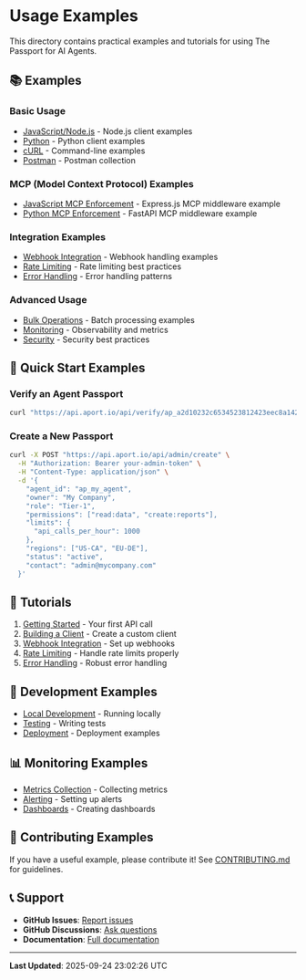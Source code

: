 # Usage Examples

This directory contains practical examples and tutorials for using The Passport for AI Agents.

## 📚 Examples

### Basic Usage
- [JavaScript/Node.js](./javascript/) - Node.js client examples
- [Python](./python/) - Python client examples
- [cURL](./curl/) - Command-line examples
- [Postman](./postman/) - Postman collection

### MCP (Model Context Protocol) Examples
- [JavaScript MCP Enforcement](./javascript/mcp-enforcement.js) - Express.js MCP middleware example
- [Python MCP Enforcement](./python/mcp_enforcement.py) - FastAPI MCP middleware example

### Integration Examples
- [Webhook Integration](./webhooks/) - Webhook handling examples
- [Rate Limiting](./rate-limiting/) - Rate limiting best practices
- [Error Handling](./error-handling/) - Error handling patterns

### Advanced Usage
- [Bulk Operations](./bulk-operations/) - Batch processing examples
- [Monitoring](./monitoring/) - Observability and metrics
- [Security](./security/) - Security best practices

## 🚀 Quick Start Examples

### Verify an Agent Passport
```bash
curl "https://api.aport.io/api/verify/ap_a2d10232c6534523812423eec8a1425c"
```

### Create a New Passport
```bash
curl -X POST "https://api.aport.io/api/admin/create" \
  -H "Authorization: Bearer your-admin-token" \
  -H "Content-Type: application/json" \
  -d '{
    "agent_id": "ap_my_agent",
    "owner": "My Company",
    "role": "Tier-1",
    "permissions": ["read:data", "create:reports"],
    "limits": {
      "api_calls_per_hour": 1000
    },
    "regions": ["US-CA", "EU-DE"],
    "status": "active",
    "contact": "admin@mycompany.com"
  }'
```

## 📖 Tutorials

1. [Getting Started](./tutorials/getting-started.md) - Your first API call
2. [Building a Client](./tutorials/building-a-client.md) - Create a custom client
3. [Webhook Integration](./tutorials/webhook-integration.md) - Set up webhooks
4. [Rate Limiting](./tutorials/rate-limiting.md) - Handle rate limits properly
5. [Error Handling](./tutorials/error-handling.md) - Robust error handling

## 🔧 Development Examples

- [Local Development](./development/) - Running locally
- [Testing](./testing/) - Writing tests
- [Deployment](./deployment/) - Deployment examples

## 📊 Monitoring Examples

- [Metrics Collection](./monitoring/metrics.md) - Collecting metrics
- [Alerting](./monitoring/alerting.md) - Setting up alerts
- [Dashboards](./monitoring/dashboards.md) - Creating dashboards

## 🤝 Contributing Examples

If you have a useful example, please contribute it! See [CONTRIBUTING.md](../CONTRIBUTING.md) for guidelines.

## 📞 Support

- **GitHub Issues**: [Report issues](github.com/aporthq/agent-passport/issues)
- **GitHub Discussions**: [Ask questions](github.com/aporthq/agent-passport/discussions)
- **Documentation**: [Full documentation](../docs/)

---
**Last Updated**: 2025-09-24 23:02:26 UTC
